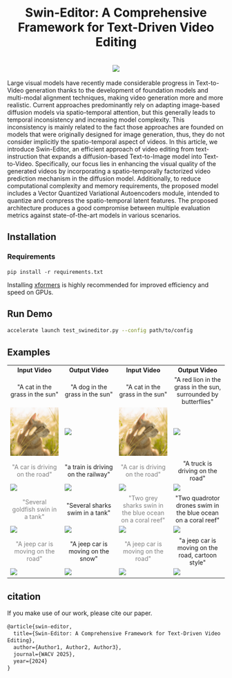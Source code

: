 <div align="center">

<h1>Swin-Editor: A Comprehensive Framework for Text-Driven Video Editing</h1>

<br>
<image src="docs/Overview (4)-1.png" />
<br>

</div>

Large visual models have recently made considerable progress in Text-to-Video generation thanks to the development of foundation models and multi-modal alignment techniques, making video generation more and more realistic. Current approaches predominantly rely on adapting image-based diffusion models via spatio-temporal attention, but this generally leads to temporal inconsistency and increasing model complexity. This inconsistency is mainly related to the fact those approaches are founded on models that were originally designed for image generation, thus, they do not consider implicitly the spatio-temporal aspect
of videos. In this article, we introduce Swin-Editor, an efficient approach of video editing from text-instruction that expands a diffusion-based Text-to-Image model into Text-to-Video. Specifically, our focus lies in enhancing the visual quality of the generated videos by incorporating a spatio-temporally factorized video prediction mechanism in the diffusion model. Additionally, to reduce computational complexity and memory requirements, the proposed model includes a Vector Quantized Variational Autoencoders module, intended to quantize and compress the spatio-temporal latent features. The proposed architecture produces a good compromise between multiple evaluation metrics against state-of-the-art models in various scenarios.

## Installation
### Requirements

```shell
pip install -r requirements.txt
```
Installing [xformers](https://github.com/facebookresearch/xformers) is highly recommended for improved efficiency and speed on GPUs. 

## Run Demo

```bash
accelerate launch test_swineditor.py --config path/to/config
```

## Examples
<table class="center">
<tr>
  <td style="text-align:center;"><b>Input Video</b></td>
  <td style="text-align:center;"><b>Output Video</b></td>
  <td style="text-align:center;"><b>Input Video</b></td>
  <td style="text-align:center;"><b>Output Video</b></td>
</tr>
<tr>
  <td width=25% style="text-align:center;">"A cat in the grass in the sun"</td>
  <td width=25% style="text-align:center;">"A dog in the grass in the sun"</td>
  <td width=25% style="text-align:center;">"A cat in the grass in the sun"</td>
  <td width=25% style="text-align:center;">"A red lion in the grass in the sun, surrounded by butterflies"</td>
</tr>
<tr>
  <td><img src="exemple/cat-in-the-sun.gif"></td>
  <td><img src="example/A dog in the grass in the sun.gif"></td>
  <td><img src="exemple/cat-in-the-sun.gif"></td>
  <td><img src="example/A red lion in the grass in the sun, surrounded by butterflies.gif"></td>
</tr>
<tr>
  <td width=25% style="text-align:center;color:gray;">"A car is driving on the road"</td>
  <td width=25% style="text-align:center;">"a train is driving on the railway"</td>
  <td width=25% style="text-align:center;color:gray;">"A car is driving on the road"</td>
  <td width=25% style="text-align:center;">"A truck is driving on the road"</td>
</tr>
<tr>
  <td><img src="example/A car is driving on the road.gif"></td>
  <td><img src="example/a train is driving on the railway.gif"></td>
  <td><img src="example/A car is driving on the road.gif""></td>
  <td><img src="example/a truck is driving on the road.gif"></td> 
</tr>
<tr>
  <td width=25% style="text-align:center;color:gray;">"Several goldfish swin in a tank"</td>
  <td width=25% style="text-align:center;">"Several sharks swim in a tank"</td>
  <td width=25% style="text-align:center;color:gray;">"Two grey sharks swin in the blue ocean on a coral reef"</td>
  <td width=25% style="text-align:center;">"Two quadrotor drones swim in the blue ocean on a coral reef"</td>
</tr>
<tr>
  <td><img src="example/gold-fish.gif"></td>
  <td><img src="example/Several sharks swim in a tank.gif"></td>
  <td><img src="example/sharks-swimming.gif"></td>
  <td><img src="example/Two quadrotor drones swim in the blue ocean on a coral reef.gif"></td>
</tr>
<tr>
  <td width=25% style="text-align:center;color:gray;">"A jeep car is moving on the road"</td>
  <td width=25% style="text-align:center;">"A jeep car is moving on the snow"</td>
  <td width=25% style="text-align:center;color:gray;">"A jeep car is moving on the road"</td>
  <td width=25% style="text-align:center;">"a jeep car is moving on the road, cartoon style"</td>
</tr>
<tr>
  <td><img src="example/car-turn.gif"></td>
  <td><img src="example/a jeep car is moving on the snow.gif"></td> 
  <td><img src="example/car-turn.gif"></td>
  <td><img src="example/a jeep car is moving on the road, cartoon style.gif"></td> 
</tr>
</table>

## citation

If you make use of our work, please cite our paper.

```
@article{swin-editor,
  title={Swin-Editor: A Comprehensive Framework for Text-Driven Video Editing},
  author={Author1, Author2, Author3},
  journal={WACV 2025},
  year={2024}
}
```
